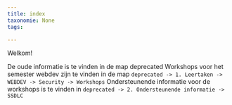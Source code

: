 ```yaml
---
title: index
taxonomie: None
tags:

---
```


Welkom!

De oude informatie is te vinden in de map deprecated
Workshops voor het semester webdev zijn te vinden in de map `deprecated -> 1. Leertaken -> WEBDEV -> Security -> Workshops`
Ondersteunende informatie voor de workshops is te vinden in `deprecated -> 2. Ondersteunende informatie -> SSDLC`
